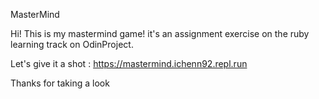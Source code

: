 MasterMind

Hi! This is my mastermind game!
it's an assignment exercise on the ruby learning track on OdinProject.

Let's give it a shot :
https://mastermind.ichenn92.repl.run

Thanks for taking a look